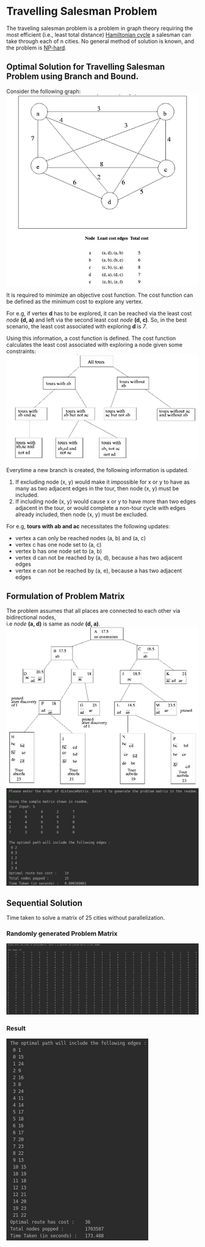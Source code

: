 # Travelling Salesman Problem

The traveling salesman problem is a problem in graph theory requiring the most efficient (i.e., least total distance) [Hamiltonian cycle](http://mathworld.wolfram.com/HamiltonianCycle.html) a salesman can take through each of n cities. No general method of solution is known, and the problem is [NP-hard](http://mathworld.wolfram.com/NP-HardProblem.html).

## Optimal Solution for Travelling Salesman Problem using Branch and Bound.

Consider the following graph:
![](./readme/problemGraph.png)

It is required to minimize an objective cost function. The cost function can be defined as the minimum cost to explore any vertex.  

For e.g, if vertex **d** has to be explored, it can be reached via the least cost *node* **(d, a)** and left via the second least cost *node* **(d, c)**. So, in the best scenario, the least cost associated with exploring **d** is *7*.

Using this information, a cost function is defined. The cost function calculates the least cost associated with exploring a node given some constraints:
![](./readme/problemTours.png)

Everytime a new branch is created, the following information is updated. 

1. If excluding node (x, y) would make it impossible for x or y to have as many as two adjacent edges in the tour, then node (x, y) must be included.
2. If including node (x, y) would cause x or y to have more than two edges adjacent in the tour, or would complete a non-tour cycle with edges already included, then node (x, y) must be excluded.

For e.g, **tours with ab and ac** necessitates the following updates:

* vertex a can only be reached nodes (a, b) and (a, c)
* vertex c has one node set to (a, c)
* vertex b has one node set to (a, b)
* vertex d can not be reached by (a, d), because a has two adjacent edges
* vertex e can not be reached by (a, e), because a has two adjacent edges

## Formulation of Problem Matrix
The problem assumes that all places are connected to each other via bidirectional nodes,  
i.e *node* **(a, d)** is same as *node* **(d, a)**.
![](./readme/problemSolution.png)
![](./readme/input5.png)

## Sequential Solution
Time taken to solve a matrix of 25 cities without parallelization.

### Randomly generated Problem Matrix
![](./readme/input25.png)

### Result
![](./readme/result25.png)



